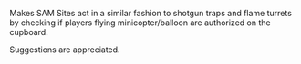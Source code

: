 Makes SAM Sites act in a similar fashion to shotgun traps and flame turrets by checking if players flying minicopter/balloon are authorized on the cupboard.

Suggestions are appreciated.
